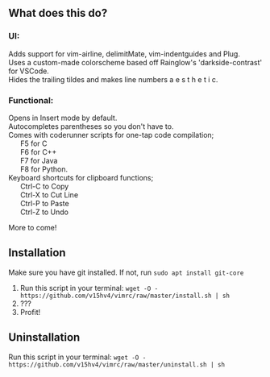 ## What does this do?
### UI:
Adds support for vim-airline, delimitMate, vim-indentguides and Plug.  
Uses a custom-made colorscheme based off Rainglow's 'darkside-contrast' for VSCode.  
Hides the trailing tildes and makes line numbers a e s t h e t i c.  

### Functional: 
Opens in Insert mode by default.  
Autocompletes parentheses so you don't have to.  
Comes with coderunner scripts for one-tap code compilation;  
&nbsp;&nbsp;&nbsp;&nbsp;&nbsp;&nbsp;F5 for C  
&nbsp;&nbsp;&nbsp;&nbsp;&nbsp;&nbsp;F6 for C++  
&nbsp;&nbsp;&nbsp;&nbsp;&nbsp;&nbsp;F7 for Java  
&nbsp;&nbsp;&nbsp;&nbsp;&nbsp;&nbsp;F8 for Python.  
Keyboard shortcuts for clipboard functions;  
&nbsp;&nbsp;&nbsp;&nbsp;&nbsp;&nbsp;Ctrl-C to Copy  
&nbsp;&nbsp;&nbsp;&nbsp;&nbsp;&nbsp;Ctrl-X to Cut Line  
&nbsp;&nbsp;&nbsp;&nbsp;&nbsp;&nbsp;Ctrl-P to Paste  
&nbsp;&nbsp;&nbsp;&nbsp;&nbsp;&nbsp;Ctrl-Z to Undo  
  
More to come!  
  

## Installation
Make sure you have git installed. If not, run ```sudo apt install git-core```  
  
1. Run this script in your terminal: ```wget -O - https://github.com/v15hv4/vimrc/raw/master/install.sh | sh```
2. ???
3. Profit!

## Uninstallation
Run this script in your terminal:  ```wget -O - https://github.com/v15hv4/vimrc/raw/master/uninstall.sh | sh``` 

